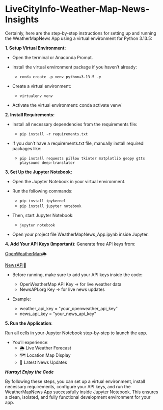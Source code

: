 # LiveCityInfo-Weather-Map-News-Insights
Certainly, here are the step-by-step instructions for setting up and running the WeatherMapNews App using a virtual environment for Python 3.13.5:

**1. Setup Virtual Environment:**
* Open the terminal or Anaconda Prompt.
* Install the virtual environment package if you haven’t already:
     - `conda create -p venv python=3.13.5 -y`

* Create a virtual environment:
     - `virtualenv venv`

* Activate the virtual environment: conda activate venv/

**2. Install Requirements:**

* Install all necessary dependencies from the requirements file:
    - `pip install -r requirements.txt`

* If you don’t have a requirements.txt file, manually install required packages like:
    - `pip install requests pillow tkinter matplotlib geopy gtts playsound deep-translator`

**3. Set Up the Jupyter Notebook:**

* Open the Jupyter Notebook in your virtual environment.
* Run the following commands:
   - `pip install ipykernel`
   - `pip install jupyter notebook`
     
* Then, start Jupyter Notebook:
   - `jupyter notebook`

* Open your project file WeatherMapNews_App.ipynb inside Jupyter.

**4. Add Your API Keys (Important):**
Generate free API keys from:

[OpenWeatherMap](https://openweathermap.org/)🌦️

[NewsAPI](https://newsapi.org/register)📰

* Before running, make sure to add your API keys inside the code:
   - OpenWeatherMap API Key → for live weather data
   - NewsAPI.org Key → for live news updates

* Example:
   - weather_api_key = "your_openweather_api_key"
   - news_api_key = "your_news_api_key"

**5. Run the Application:**

Run all cells in your Jupyter Notebook step-by-step to launch the app.
* You’ll experience:
   - 🌦️ Live Weather Forecast
   - 🗺️ Location Map Display
   - 📰 Latest News Updates

***Hurray! Enjoy the Code***

By following these steps, you can set up a virtual environment, install necessary requirements, configure your API keys, and run the WeatherMapNews App successfully inside Jupyter Notebook.
This ensures a clean, isolated, and fully functional development environment for your app.

